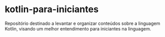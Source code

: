 # kotlin-para-iniciantes
Repositório destinado a levantar e organizar conteúdos sobre a linguagem Kotlin, visando um melhor entendimento para iniciantes na linguagem.
